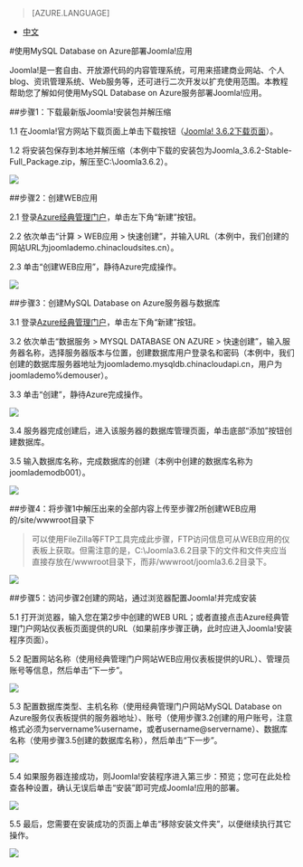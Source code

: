 <properties linkid="" urlDisplayName="" pageTitle="使用MySQL Database on Azure部署Joomla!应用 - Azure微软云" metaKeywords="Azure云, 技术文档, 文档与资源, MySQL, 数据库, Joomla, Joomla!, Azure MySQL, MySQL PaaS, Azure MySQL PaaS, Azure MySQL Service, Azure RDS" description="" metaCanonical="" services="MySQL" documentationCenter="Services" title="" authors="" solutions="" manager="" editor="" />  

<tags ms.service="mysql" ms.date="09/22/2016" wacn.date="09/22/2016" wacn.lang="cn" />

> [AZURE.LANGUAGE]
- [中文](/documentation/articles/mysql-database-tech-overview/)

#使用MySQL Database on Azure部署Joomla!应用

Joomla!是一套自由、开放源代码的内容管理系统，可用来搭建商业网站、个人blog、资讯管理系统、Web服务等，还可进行二次开发以扩充使用范围。本教程帮助您了解如何使用MySQL Database on Azure服务部署Joomla!应用。

##步骤1：下载最新版Joomla!安装包并解压缩

1.1 在Joomla!官方网站下载页面上单击下载按钮（[Joomla! 3.6.2下载页面](https://www.joomla.org/download.html)）。

1.2 将安装包保存到本地并解压缩（本例中下载的安装包为Joomla\_3.6.2-Stable-Full\_Package.zip，解压至C:\Joomla3.6.2）。

![](./media/mysql-database-joomla-setup/1.1-1.2.png)

##步骤2：创建WEB应用

2.1 登录[Azure经典管理门户](https://manage.windowsazure.cn/)，单击左下角“新建”按钮。

2.2 依次单击“计算 > WEB应用 > 快速创建”，并输入URL（本例中，我们创建的网站URL为joomlademo.chinacloudsites.cn）。

2.3 单击“创建WEB应用”，静待Azure完成操作。

![](./media/mysql-database-joomla-setup/2.1-2.3.png)

##步骤3：创建MySQL Database on Azure服务器与数据库

3.1 登录[Azure经典管理门户](https://manage.windowsazure.cn/)，单击左下角“新建”按钮。

3.2 依次单击“数据服务 > MYSQL DATABASE ON AZURE > 快速创建”，输入服务器名称，选择服务器版本与位置，创建数据库用户登录名和密码（本例中，我们创建的数据库服务器地址为joomlademo.mysqldb.chinacloudapi.cn，用户为joomlademo%demouser）。

3.3 单击“创建”，静待Azure完成操作。

![](./media/mysql-database-joomla-setup/3.1-3.3.png)
 
3.4 服务器完成创建后，进入该服务器的数据库管理页面，单击底部“添加”按钮创建数据库。

3.5 输入数据库名称，完成数据库的创建（本例中创建的数据库名称为joomlademodb001）。

![](./media/mysql-database-joomla-setup/3.4-3.5.png)

##步骤4：将步骤1中解压出来的全部内容上传至步骤2所创建WEB应用的/site/wwwroot目录下

>可以使用FileZilla等FTP工具完成此步骤，FTP访问信息可从WEB应用的仪表板上获取。但需注意的是，C:\Joomla3.6.2目录下的文件和文件夹应当直接存放在/wwwroot目录下，而非/wwwroot/joomla3.6.2目录下。

![](./media/mysql-database-joomla-setup/4.0.png)

##步骤5：访问步骤2创建的网站，通过浏览器配置Joomla!并完成安装

5.1 打开浏览器，输入您在第2步中创建的WEB URL；或者直接点击Azure经典管理门户网站仪表板页面提供的URL（如果前序步骤正确，此时应进入Joomla!安装程序页面）。

5.2 配置网站名称（使用经典管理门户网站WEB应用仪表板提供的URL）、管理员账号等信息，然后单击“下一步”。

![](./media/mysql-database-joomla-setup/5.1-5.2.png)

5.3 配置数据库类型、主机名称（使用经典管理门户网站MySQL Database on Azure服务仪表板提供的服务器地址）、账号（使用步骤3.2创建的用户账号，注意格式必须为servername%username，或者username@servername）、数据库名称（使用步骤3.5创建的数据库名称），然后单击“下一步”。

![](./media/mysql-database-joomla-setup/5.3.png)

5.4 如果服务器连接成功，则Joomla!安装程序进入第三步：预览；您可在此处检查各种设置，确认无误后单击“安装”即可完成Joomla!应用的部署。

![](./media/mysql-database-joomla-setup/5.4.png)

5.5 最后，您需要在安装成功的页面上单击“移除安装文件夹”，以便继续执行其它操作。

![](./media/mysql-database-joomla-setup/5.5.png)